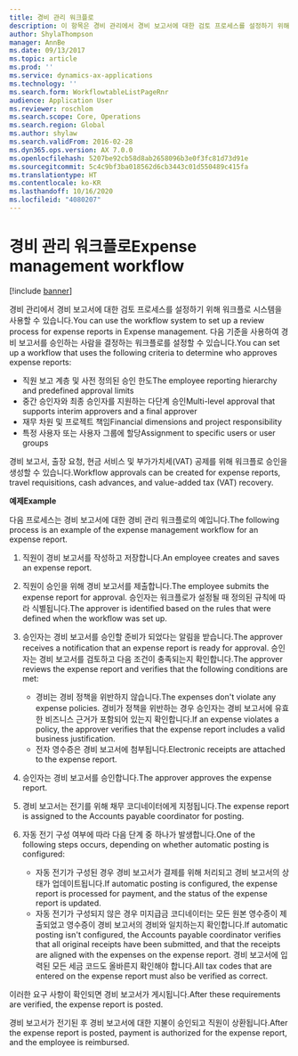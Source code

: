 ```yaml
---
title: 경비 관리 워크플로
description: 이 항목은 경비 관리에서 경비 보고서에 대한 검토 프로세스를 설정하기 위해 Microsoft Dynamics 365 Finance에서 워크플로 시스템을 사용하는 방법을 설명합니다.
author: ShylaThompson
manager: AnnBe
ms.date: 09/13/2017
ms.topic: article
ms.prod: ''
ms.service: dynamics-ax-applications
ms.technology: ''
ms.search.form: WorkflowtableListPageRnr
audience: Application User
ms.reviewer: roschlom
ms.search.scope: Core, Operations
ms.search.region: Global
ms.author: shylaw
ms.search.validFrom: 2016-02-28
ms.dyn365.ops.version: AX 7.0.0
ms.openlocfilehash: 5207be92cb58d8ab2658096b3e0f3fc81d73d91e
ms.sourcegitcommit: 5c4c9bf3ba018562d6cb3443c01d550489c415fa
ms.translationtype: HT
ms.contentlocale: ko-KR
ms.lasthandoff: 10/16/2020
ms.locfileid: "4080207"
---
```

# <a name="expense-management-workflow"></a><span data-ttu-id="eca1a-103">경비 관리 워크플로</span><span class="sxs-lookup"><span data-stu-id="eca1a-103">Expense management workflow</span></span>

[!include [banner](../includes/banner.md)]

<span data-ttu-id="eca1a-104">경비 관리에서 경비 보고서에 대한 검토 프로세스를 설정하기 위해 워크플로 시스템을 사용할 수 있습니다.</span><span class="sxs-lookup"><span data-stu-id="eca1a-104">You can use the workflow system to set up a review process for expense reports in Expense management.</span></span> <span data-ttu-id="eca1a-105">다음 기준을 사용하여 경비 보고서를 승인하는 사람을 결정하는 워크플로를 설정할 수 있습니다.</span><span class="sxs-lookup"><span data-stu-id="eca1a-105">You can set up a workflow that uses the following criteria to determine who approves expense reports:</span></span>

- <span data-ttu-id="eca1a-106">직원 보고 계층 및 사전 정의된 승인 한도</span><span class="sxs-lookup"><span data-stu-id="eca1a-106">The employee reporting hierarchy and predefined approval limits</span></span>
- <span data-ttu-id="eca1a-107">중간 승인자와 최종 승인자를 지원하는 다단계 승인</span><span class="sxs-lookup"><span data-stu-id="eca1a-107">Multi-level approval that supports interim approvers and a final approver</span></span>
- <span data-ttu-id="eca1a-108">재무 차원 및 프로젝트 책임</span><span class="sxs-lookup"><span data-stu-id="eca1a-108">Financial dimensions and project responsibility</span></span>
- <span data-ttu-id="eca1a-109">특정 사용자 또는 사용자 그룹에 할당</span><span class="sxs-lookup"><span data-stu-id="eca1a-109">Assignment to specific users or user groups</span></span>

<span data-ttu-id="eca1a-110">경비 보고서, 출장 요청, 현금 서비스 및 부가가치세(VAT) 공제를 위해 워크플로 승인을 생성할 수 있습니다.</span><span class="sxs-lookup"><span data-stu-id="eca1a-110">Workflow approvals can be created for expense reports, travel requisitions, cash advances, and value-added tax (VAT) recovery.</span></span>

<span data-ttu-id="eca1a-111">**예제**</span><span class="sxs-lookup"><span data-stu-id="eca1a-111">**Example**</span></span>

<span data-ttu-id="eca1a-112">다음 프로세스는 경비 보고서에 대한 경비 관리 워크플로의 예입니다.</span><span class="sxs-lookup"><span data-stu-id="eca1a-112">The following process is an example of the expense management workflow for an expense report.</span></span>

1. <span data-ttu-id="eca1a-113">직원이 경비 보고서를 작성하고 저장합니다.</span><span class="sxs-lookup"><span data-stu-id="eca1a-113">An employee creates and saves an expense report.</span></span>
2. <span data-ttu-id="eca1a-114">직원이 승인을 위해 경비 보고서를 제출합니다.</span><span class="sxs-lookup"><span data-stu-id="eca1a-114">The employee submits the expense report for approval.</span></span> <span data-ttu-id="eca1a-115">승인자는 워크플로가 설정될 때 정의된 규칙에 따라 식별됩니다.</span><span class="sxs-lookup"><span data-stu-id="eca1a-115">The approver is identified based on the rules that were defined when the workflow was set up.</span></span>
3. <span data-ttu-id="eca1a-116">승인자는 경비 보고서를 승인할 준비가 되었다는 알림을 받습니다.</span><span class="sxs-lookup"><span data-stu-id="eca1a-116">The approver receives a notification that an expense report is ready for approval.</span></span> <span data-ttu-id="eca1a-117">승인자는 경비 보고서를 검토하고 다음 조건이 충족되는지 확인합니다.</span><span class="sxs-lookup"><span data-stu-id="eca1a-117">The approver reviews the expense report and verifies that the following conditions are met:</span></span>

    - <span data-ttu-id="eca1a-118">경비는 경비 정책을 위반하지 않습니다.</span><span class="sxs-lookup"><span data-stu-id="eca1a-118">The expenses don't violate any expense policies.</span></span> <span data-ttu-id="eca1a-119">경비가 정책을 위반하는 경우 승인자는 경비 보고서에 유효한 비즈니스 근거가 포함되어 있는지 확인합니다.</span><span class="sxs-lookup"><span data-stu-id="eca1a-119">If an expense violates a policy, the approver verifies that the expense report includes a valid business justification.</span></span>
    - <span data-ttu-id="eca1a-120">전자 영수증은 경비 보고서에 첨부됩니다.</span><span class="sxs-lookup"><span data-stu-id="eca1a-120">Electronic receipts are attached to the expense report.</span></span>

4. <span data-ttu-id="eca1a-121">승인자는 경비 보고서를 승인합니다.</span><span class="sxs-lookup"><span data-stu-id="eca1a-121">The approver approves the expense report.</span></span>
5. <span data-ttu-id="eca1a-122">경비 보고서는 전기를 위해 채무 코디네이터에게 지정됩니다.</span><span class="sxs-lookup"><span data-stu-id="eca1a-122">The expense report is assigned to the Accounts payable coordinator for posting.</span></span>
6. <span data-ttu-id="eca1a-123">자동 전기 구성 여부에 따라 다음 단계 중 하나가 발생합니다.</span><span class="sxs-lookup"><span data-stu-id="eca1a-123">One of the following steps occurs, depending on whether automatic posting is configured:</span></span>

    - <span data-ttu-id="eca1a-124">자동 전기가 구성된 경우 경비 보고서가 결제를 위해 처리되고 경비 보고서의 상태가 업데이트됩니다.</span><span class="sxs-lookup"><span data-stu-id="eca1a-124">If automatic posting is configured, the expense report is processed for payment, and the status of the expense report is updated.</span></span>
    - <span data-ttu-id="eca1a-125">자동 전기가 구성되지 않은 경우 미지급금 코디네이터는 모든 원본 영수증이 제출되었고 영수증이 경비 보고서의 경비와 일치하는지 확인합니다.</span><span class="sxs-lookup"><span data-stu-id="eca1a-125">If automatic posting isn't configured, the Accounts payable coordinator verifies that all original receipts have been submitted, and that the receipts are aligned with the expenses on the expense report.</span></span> <span data-ttu-id="eca1a-126">경비 보고서에 입력된 모든 세금 코드도 올바른지 확인해야 합니다.</span><span class="sxs-lookup"><span data-stu-id="eca1a-126">All tax codes that are entered on the expense report must also be verified as correct.</span></span>

<span data-ttu-id="eca1a-127">이러한 요구 사항이 확인되면 경비 보고서가 게시됩니다.</span><span class="sxs-lookup"><span data-stu-id="eca1a-127">After these requirements are verified, the expense report is posted.</span></span>

<span data-ttu-id="eca1a-128">경비 보고서가 전기된 후 경비 보고서에 대한 지불이 승인되고 직원이 상환됩니다.</span><span class="sxs-lookup"><span data-stu-id="eca1a-128">After the expense report is posted, payment is authorized for the expense report, and the employee is reimbursed.</span></span>
